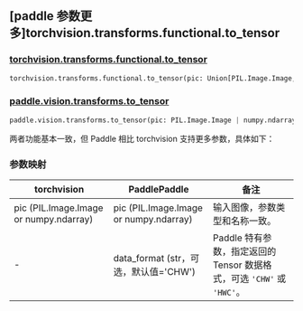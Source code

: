 ## [paddle 参数更多]torchvision.transforms.functional.to_tensor

### [torchvision.transforms.functional.to_tensor](https://pytorch.org/vision/main/generated/torchvision.transforms.functional.to_tensor.html)

```python
torchvision.transforms.functional.to_tensor(pic: Union[PIL.Image.Image, numpy.ndarray])
```

### [paddle.vision.transforms.to_tensor](https://www.paddlepaddle.org.cn/documentation/docs/zh/develop/api/paddle/vision/transforms/to_tensor_cn.html#to-tensor)

```python
paddle.vision.transforms.to_tensor(pic: PIL.Image.Image | numpy.ndarray, data_format: str = 'CHW')
```

两者功能基本一致，但 Paddle 相比 torchvision 支持更多参数，具体如下：

### 参数映射

| torchvision | PaddlePaddle | 备注                                               |
| ------------------------------------------- | ----------------------------------- | -------------------------------------------------- |
| pic (PIL.Image.Image or numpy.ndarray)      | pic (PIL.Image.Image or numpy.ndarray) | 输入图像，参数类型和名称一致。                       |
| -                                           | data_format (str，可选，默认值='CHW') | Paddle 特有参数，指定返回的 Tensor 数据格式，可选 `'CHW'` 或 `'HWC'`。 |
